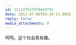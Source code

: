 ```yaml
---
id: 111137527879443752
date: 2011-07-06T05:30:13.000Z
reply: false
media_attachments: 0
---
```


呵呵。这个社会真有趣。

